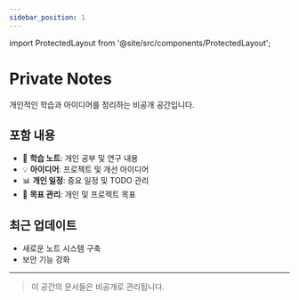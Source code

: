 ```yaml
---
sidebar_position: 1
---
```


import ProtectedLayout from '@site/src/components/ProtectedLayout';

<ProtectedLayout section="private">

# Private Notes

개인적인 학습과 아이디어를 정리하는 비공개 공간입니다.

## 포함 내용

- 📝 **학습 노트**: 개인 공부 및 연구 내용
- 💡 **아이디어**: 프로젝트 및 개선 아이디어
- 📊 **개인 일정**: 중요 일정 및 TODO 관리
- 🎯 **목표 관리**: 개인 및 프로젝트 목표

## 최근 업데이트

- 새로운 노트 시스템 구축
- 보안 기능 강화

---

> 이 공간의 문서들은 비공개로 관리됩니다.

</ProtectedLayout>